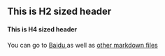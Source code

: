 ## This is H2 sized header
#### This is H4 sized header
<!-- -->
You can go to [Baidu](https://www.baidu.com),as well as [other markdown files](other.md)
